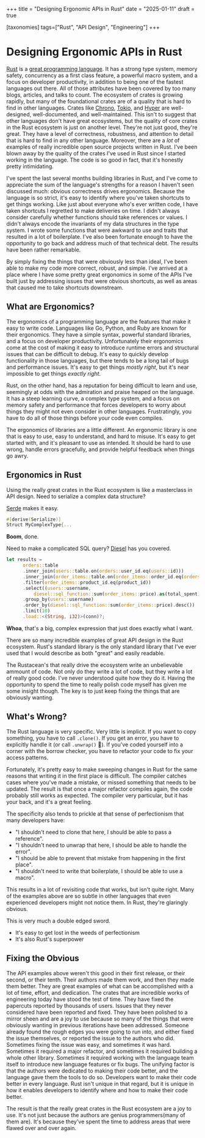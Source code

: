 +++
title = "Designing Ergonomic APIs in Rust"
date = "2025-01-11"
draft = true

[taxonomies]
tags=["Rust", "API Design", "Engineering"]
+++
# Designing Ergonomic APIs in Rust

[Rust](https://rustlang.org) is a [great programming language](https://survey.stackoverflow.co/2024/technology#admired-and-desired).
It has a strong type system, memory safety, concurrency as a first class feature, a powerful macro system,
and a focus on developer productivity, in addition to being one of the fastest languages out there.
All of those attributes have been covered by too many blogs, articles, and talks to count.
The ecosystem of crates is growing rapidly,
but many of the foundational crates are of a quality that is hard to find in other languages.
Crates like [Chrono](https://github.com/chronotope/chrono), [Tokio](https://tokio.rs), and [Hyper](https://hyper.rs) are well-designed,
well-documented, and well-maintained.
This isn't to suggest that other languages don't have great ecosystems,
but the quality of core crates in the Rust ecosystem is just on another level.
They're not just good, they're great.
They have a level of correctness, robustness, and attention to detail that is hard to find in any other language.
Moreover, there are a *lot* of examples of really incredible open source projects written in Rust.
I've been blown away by the quality of the crates I've used in Rust since I started working in the language.
The code is so good in fact, that it's honestly pretty intimidating.

I've spent the last several months building libraries in Rust,
and I've come to appreciate the sum of the language's strengths for a reason I haven't seen discussed much:
obvious correctness drives ergonomics.
Because the language is so strict, it's easy to identify where you've taken shortcuts to get things working.
Like just about everyone who's ever written code, I have taken shortcuts I regretted to make deliveries on time.
I didn't always consider carefully whether functions should take references or values.
I didn't always encode the invariants of my data structures in the type system.
I wrote some functions that were awkward to use and traits that resulted in a lot of boilerplate.
I've also been fortunate enough to have the opportunity to go back and address much of that technical debt.
The results have been rather remarkable.

By simply fixing the things that were obviously less than ideal, I've been able to make my code more correct, robust, and simple.
I've arrived at a place where I have some pretty great ergonomics in some of the APIs I've built
just by addressing issues that were obvious shortcuts, as well as areas that caused me to take shortcuts downstream.

## What are Ergonomics?

The ergonomics of a programming language are the features that make it easy to write code.
Languages like Go, Python, and Ruby are known for their ergonomics.
They have a simple syntax, powerful standard libraries, and a focus on developer productivity.
Unfortunately their ergonomics come at the cost of making it easy to introduce runtime errors
and structural issues that can be difficult to debug.
It's easy to quickly develop functionality in those languages,
but there tends to be a long tail of bugs and performance issues.
It's easy to get things *mostly right*,
but it's near impossible to get things *exactly right*.

Rust, on the other hand, has a reputation for being difficult to learn and use,
seemingly at odds with the admiration and praise heaped on the language.
It has a steep learning curve, a complex type system,
and a focus on memory safety and performance that forces developers to worry about things they might not even consider in other languages.
Frustratingly, you have to do all of those things before your code even compiles.

The ergonomics of libraries are a little different.
An ergonomic library is one that is easy to use, easy to understand, and hard to misuse.
It's easy to get started with, and it's pleasant to use as intended.
It should be hard to use wrong, handle errors gracefully, and provide helpful feedback when things go awry.

## Ergonomics in Rust

Using the really great crates in the Rust ecosystem is like a masterclass in API design.
Need to serialize a complex data structure?

[Serde](https://serde.rs) makes it easy.
```rust
#[derive(Serialize)]
Struct MyComplexType{...
```

**Boom**, done.

Need to make a complicated  SQL query?
[Diesel](https://diesel.rs") has you covered.
```rust
let results =
      orders::table
      .inner_join(users::table.on(orders::user_id.eq(users::id)))
      .inner_join(order_items::table.on(order_items::order_id.eq(orders::id)))
      .filter(order_items::product_id.eq(product_id))
      .select((users::username,
          diesel::sql_function::sum(order_items::price).as(total_spent)))
      .group_by(users::username)
      .order_by(diesel::sql_function::sum(order_items::price).desc())
      .limit(10)
      .load::<(String, i32)>(conn)?;
```
**Whoa**, that's a big, complex expression that just does exactly what I want.

There are so many incredible examples of great API design in the Rust ecosystem.
Rust's standard library is the only standard library that I've ever used that I would describe as both
"great" and easily readable.

The Rustacean's that really drive the ecosystem write an unbelievable ammount of code.
Not only do they write a lot of code, but they write a lot of really good code.
I've never understood quite how they do it.
Having the opportunity to spend the time to really polish code myself has given me some insight though.
The key is to just keep fixing the things that are obviously wanting.

## What's Wrong?

The Rust language is very specific.
Very little is implicit.
If you want to copy something, you have to call `.clone()`.
If you get an error, you have to explicitly handle it (or call `.unwrap()` 🤮).
If you've coded yourself into a corner with the borrow checker,
you have to refactor your code to fix your access patterns.

Fortunately, it's pretty easy to make sweeping changes in Rust for the same reasons that writing it in the first place is difficult.
The compiler catches cases where you've made a mistake, or missed something that needs to be updated.
The result is that once a major refactor compiles again, the code probably still works as expected.
The compiler very particular, but it has your back, and it's a great feeling.

The specificity also tends to prickle at that sense of perfectionism that many developers have:
- "I shouldn't need to clone that here, I should be able to pass a reference".
- "I shouldn't need to unwrap that here, I should be able to handle the error".
- "I should be able to prevent that mistake from happening in the first place".
- "I shouldn't need to write that boilerplate, I should be able to use a macro".

This results in a lot of revisiting code that works, but isn't quite right.
Many of the examples above are so subtle in other languages that even experienced developers might not notice them.
In Rust, they're glaringly obvious.

This is very much a double edged sword.
- It's easy to get lost in the weeds of perfectionism
- It's also Rust's superpower

## Fixing the Obvious

The API examples above weren't this good in their first release, or their second, or their tenth.
Their authors made them work, and then they made them better.
They are great examples of what can be accomplished with a lot of time, effort, and dedication.
The crates that are incredible works of engineering today have stood the test of time.
They have fixed the papercuts reported by thousands of users.
Issues that they never considered have been reported and fixed.
They have been polished to a mirror sheen and are a joy to use because
so many of the things that were obviously wanting in previous iterations have been addressed.
Someone already found the rough edges you were going to run into,
and either fixed the issue themselves, or reported the issue to the authors who did.
Sometimes fixing the issue was easy, and sometimes it was hard.
Sometimes it required a major refactor, and sometimes it required building a whole other library.
Sometimes it required working with the language team itself to introduce new language features or fix bugs.
The unifying factor is that the authors were dedicated to making their code better,
and the language gave them the tools to do so.
Developers want to make their code better in every language.
Rust isn't unique in that regard, but it is unique in how it enables developers to identify where and how to make their code better.

The result is that the really great crates in the Rust ecosystem are a joy to use.
It's not just because the authors are genius programmers(many of them are).
It's because they've spent the time to address areas that were flawed over and over again.
